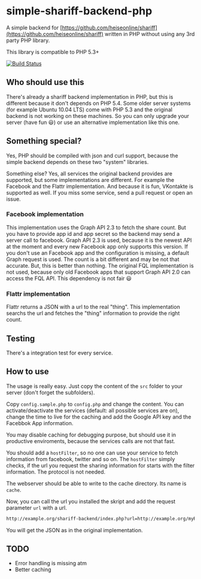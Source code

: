 # simple-shariff-backend-php

A simple backend for [https://github.com/heiseonline/shariff](https://github.com/heiseonline/shariff) written in PHP without using any 3rd party PHP library. 

This library is compatible to PHP 5.3+

[![Build Status](https://travis-ci.org/phpmonkeys-de/simple-shariff-backend-php.svg?branch=master)](https://travis-ci.org/phpmonkeys-de/simple-shariff-backend-php)

## Who should use this
There's already a shariff backend implementation in PHP, but this is different because it don't depends on PHP 5.4. Some older server systems (for example Ubuntu 10.04 LTS) come with PHP 5.3 and the original backend is not working on these machines. So you can only upgrade your server (have fun :smiley:) or use an alternative implementation like this one.

## Something special?
Yes, PHP should be compiled with json and curl support, because the simple backend depends on these two "system" libraries.

Something else? 
Yes, all services the original backend provides are supported, but some implementations are different. For example the Facebook and the Flattr implementation. And because it is fun, VKontakte is supported as well. If you miss some service, send a pull request or open an issue.

### Facebook implementation
This implementation uses the Graph API 2.3 to fetch the share count. But you have to provide app id and app secret so the backend may send a server call to facebook. Graph API 2.3 is used, because it is the newest API at the moment and every new Facebook app only supports this version.
If you don't use an Facebook app and the configuration is missing, a default Graph request is used. The count is a bit different and may be not that accurate. But, this is better than nothing. The original FQL implementation is not used, because only old Facebook apps that support Graph API 2.0 can access the FQL API. This dependency is not fair :smiley:

### Flattr implementation
Flattr returns a JSON with a url to the real "thing". This implementation searchs the url and fetches the "thing" information to provide the right count.

## Testing
There's a integration test for every service.

## How to use
The usage is really easy. Just copy the content of the `src` folder to your server (don't forget the subfolders).

Copy `config.sample.php` to `config.php` and change the content. You can activate/deactivate the services (default: all possible services are on), change the time to live for the caching and add the Google API key and the Facebbok App information.

You may disable caching for debugging purpose, but should use it in productive enviroments, because the services calls are not that fast.

You should add a `hostFilter`, so no one can use your service to fetch information from facebook, twitter and so on. The `hostFilter` simply checks, if the url you request the sharing information for starts with the filter information. The protocol is not needed.  

The webserver should be able to write to the cache directory. Its name is `cache`. 

Now, you can call the url you installed the skript and add the request parameter `url` with a url.

```bash
http://example.org/shariff-backend/index.php?url=http://example.org/myReallyGreatArticle.html
```

You will get the JSON as in the original implementation.

## TODO
* Error handling is missing atm
* Better caching